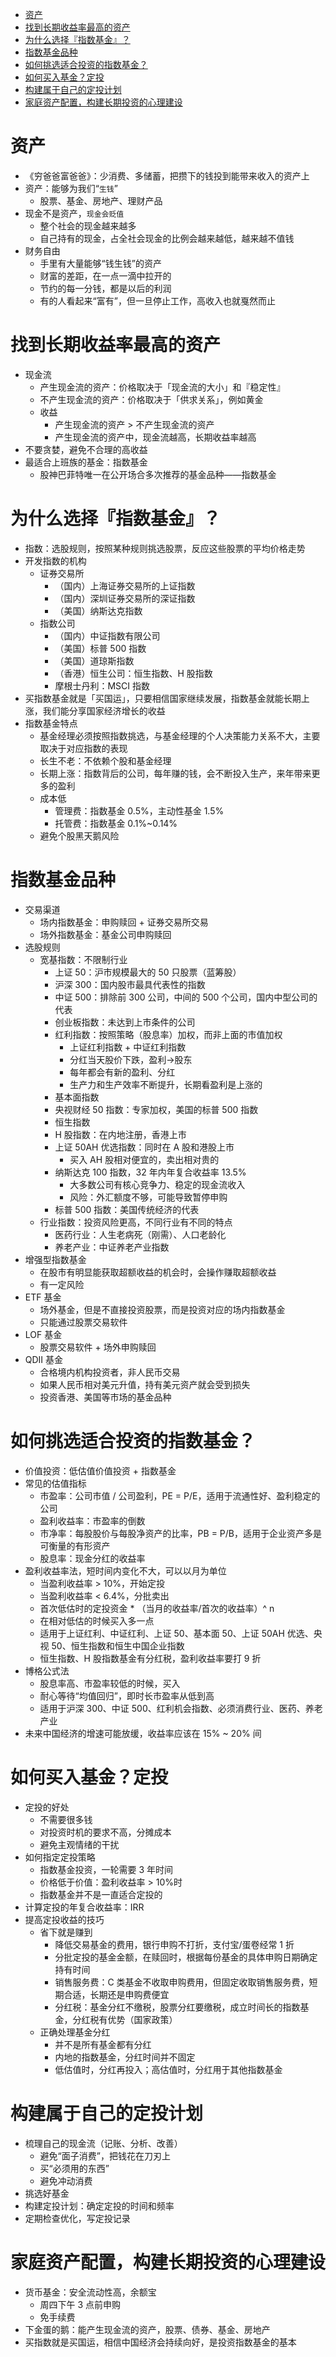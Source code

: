 
<!-- TOC -->

- [资产](#资产)
- [找到长期收益率最高的资产](#找到长期收益率最高的资产)
- [为什么选择『指数基金』？](#为什么选择指数基金)
- [指数基金品种](#指数基金品种)
- [如何挑选适合投资的指数基金？](#如何挑选适合投资的指数基金)
- [如何买入基金？定投](#如何买入基金定投)
- [构建属于自己的定投计划](#构建属于自己的定投计划)
- [家庭资产配置，构建长期投资的心理建设](#家庭资产配置构建长期投资的心理建设)

<!-- /TOC -->

# 资产
* 《穷爸爸富爸爸》：少消费、多储蓄，把攒下的钱投到能带来收入的资产上
* 资产：能够为我们“`生钱`”
    * 股票、基金、房地产、理财产品
* 现金不是资产，`现金会贬值`
    * 整个社会的现金越来越多
    * 自己持有的现金，占全社会现金的比例会越来越低，越来越不值钱
* 财务自由
    * 手里有大量能够“钱生钱”的资产
    * 财富的差距，在一点一滴中拉开的
    * 节约的每一分钱，都是以后的利润
    * 有的人看起来“富有”，但一旦停止工作，高收入也就戛然而止

# 找到长期收益率最高的资产
* 现金流
    * 产生现金流的资产：价格取决于「现金流的大小」和『稳定性』
    * 不产生现金流的资产：价格取决于「供求关系」，例如黄金
    * 收益
        * 产生现金流的资产 > 不产生现金流的资产
        * 产生现金流的资产中，现金流越高，长期收益率越高
* 不要贪婪，避免不合理的高收益
* 最适合上班族的基金：指数基金
    * 股神巴菲特唯一在公开场合多次推荐的基金品种——指数基金

# 为什么选择『指数基金』？
* 指数：选股规则，按照某种规则挑选股票，反应这些股票的平均价格走势
* 开发指数的机构
    * 证券交易所
        * （国内）上海证券交易所的上证指数
        * （国内）深圳证券交易所的深证指数
        * （美国）纳斯达克指数
    * 指数公司
        * （国内）中证指数有限公司
        * （美国）标普 500 指数
        * （美国）道琼斯指数
        * （香港）恒生公司：恒生指数、H 股指数
        * 摩根士丹利：MSCI 指数
* 买指数基金就是「买国运」，只要相信国家继续发展，指数基金就能长期上涨，我们能分享国家经济增长的收益
* 指数基金特点
    * 基金经理必须按照指数挑选，与基金经理的个人决策能力关系不大，主要取决于对应指数的表现
    * 长生不老：不依赖个股和基金经理
    * 长期上涨：指数背后的公司，每年赚的钱，会不断投入生产，来年带来更多的盈利
    * 成本低
        * 管理费：指数基金 0.5%，主动性基金 1.5%
        * 托管费：指数基金 0.1%~0.14%
    * 避免个股黑天鹅风险

# 指数基金品种
* 交易渠道
    * 场内指数基金：申购赎回 + 证券交易所交易
    * 场外指数基金：基金公司申购赎回
* 选股规则
    * 宽基指数：不限制行业
        * 上证 50：沪市规模最大的 50 只股票（蓝筹股）
        * 沪深 300：国内股市最具代表性的指数
        * 中证 500：排除前 300 公司，中间的 500 个公司，国内中型公司的代表
        * 创业板指数：未达到上市条件的公司
        * 红利指数：按照策略（股息率）加权，而非上面的市值加权
            * 上证红利指数 + 中证红利指数
            * 分红当天股价下跌，盈利→股东
            * 每年都会有新的盈利、分红
            * 生产力和生产效率不断提升，长期看盈利是上涨的
        * 基本面指数
        * 央视财经 50 指数：专家加权，美国的标普 500 指数
        * 恒生指数
        * H 股指数：在内地注册，香港上市
        * 上证 50AH 优选指数：同时在 A 股和港股上市
            * 买入 AH 股相对便宜的，卖出相对贵的
        * 纳斯达克 100 指数，32 年内年复合收益率 13.5%
            * 大多数公司有核心竞争力、稳定的现金流收入
            * 风险：外汇额度不够，可能导致暂停申购
        * 标普 500 指数：美国传统经济的代表
    * 行业指数：投资风险更高，不同行业有不同的特点
        * 医药行业：人生老病死（刚需）、人口老龄化
        * 养老产业：中证养老产业指数
* 增强型指数基金
    * 在股市有明显能获取超额收益的机会时，会操作赚取超额收益
    * 有一定风险
* ETF 基金
    * 场外基金，但是不直接投资股票，而是投资对应的场内指数基金
    * 只能通过股票交易软件
* LOF 基金
    * 股票交易软件 + 场外申购赎回
* QDII 基金
    * 合格境内机构投资者，非人民币交易
    * 如果人民币相对美元升值，持有美元资产就会受到损失
    * 投资香港、美国等市场的基金品种

# 如何挑选适合投资的指数基金？
* 价值投资：低估值价值投资 + 指数基金
* 常见的估值指标
    * 市盈率：公司市值 / 公司盈利，PE = P/E，适用于流通性好、盈利稳定的公司
    * 盈利收益率：市盈率的倒数
    * 市净率：每股股价与每股净资产的比率，PB = P/B，适用于企业资产多是可衡量的有形资产
    * 股息率：现金分红的收益率
* 盈利收益率法，短时间内变化不大，可以以月为单位
    * 当盈利收益率 > 10%，开始定投
    * 当盈利收益率 < 6.4%，分批卖出
    * 首次低估时的定投资金 * （当月的收益率/首次的收益率）^ n
    * 在相对低估的时候买入多一点
    * 适用于上证红利、中证红利、上证 50、基本面 50、上证 50AH 优选、央视 50、恒生指数和恒生中国企业指数
    * 恒生指数、H 股指数基金有分红税，盈利收益率要打 9 折
* 博格公式法
    * 股息率高、市盈率较低的时候，买入
    * 耐心等待“均值回归”，即时长市盈率从低到高
    * 适用于沪深 300、中证 500、红利机会指数、必须消费行业、医药、养老产业
* 未来中国经济的增速可能放缓，收益率应该在 15% ~ 20% 间

# 如何买入基金？定投
* 定投的好处
    * 不需要很多钱
    * 对投资时机的要求不高，分摊成本
    * 避免主观情绪的干扰
* 如何指定定投策略
    * 指数基金投资，一轮需要 3 年时间
    * 价格低于价值：盈利收益率 > 10%时
    * 指数基金并不是一直适合定投的
* 计算定投的年复合收益率：IRR
* 提高定投收益的技巧
    * 省下就是赚到
        * 降低交易基金的费用，银行申购不打折，支付宝/蛋卷经常 1 折
        * 分批定投的基金金额，在赎回时，根据每份基金的具体申购日期确定持有时间
        * 销售服务费：C 类基金不收取申购费用，但固定收取销售服务费，短期合适，长期还是申购费便宜
        * 分红税：基金分红不缴税，股票分红要缴税，成立时间长的指数基金，分红税有优势（国家政策）
    * 正确处理基金分红
        * 并不是所有基金都有分红
        * 内地的指数基金，分红时间并不固定
        * 低估值时，分红再投入；高估值时，分红用于其他指数基金

# 构建属于自己的定投计划
* 梳理自己的现金流（记账、分析、改善）
    * 避免“面子消费”，把钱花在刀刃上
    * 买“必须用的东西”
    * 避免冲动消费
* 挑选好基金
* 构建定投计划：确定定投的时间和频率
* 定期检查优化，写定投记录

# 家庭资产配置，构建长期投资的心理建设
* 货币基金：安全流动性高，余额宝
    * 周四下午 3 点前申购
    * 免手续费
* 下金蛋的鹅：能产生现金流的资产，股票、债券、基金、房地产
* 买指数就是买国运，相信中国经济会持续向好，是投资指数基金的基本
